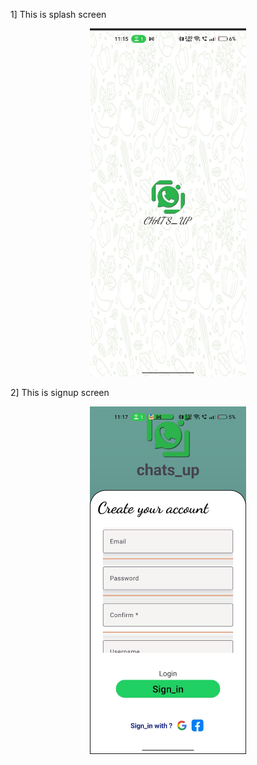 1] This is splash screen  
<div align="center">
  <img src="https://github.com/karadiya98/CHAT-S_UP-APP/blob/63e0651ce4bde2b6cb561a088ff43943d75c9130/spla.jpg" width="250">
</div>  

2] This is signup screen  
<div align="center">
  <img src="https://github.com/karadiya98/CHAT-S_UP-APP/blob/63e0651ce4bde2b6cb561a088ff43943d75c9130/sign.jpg" width="250">
</div>
